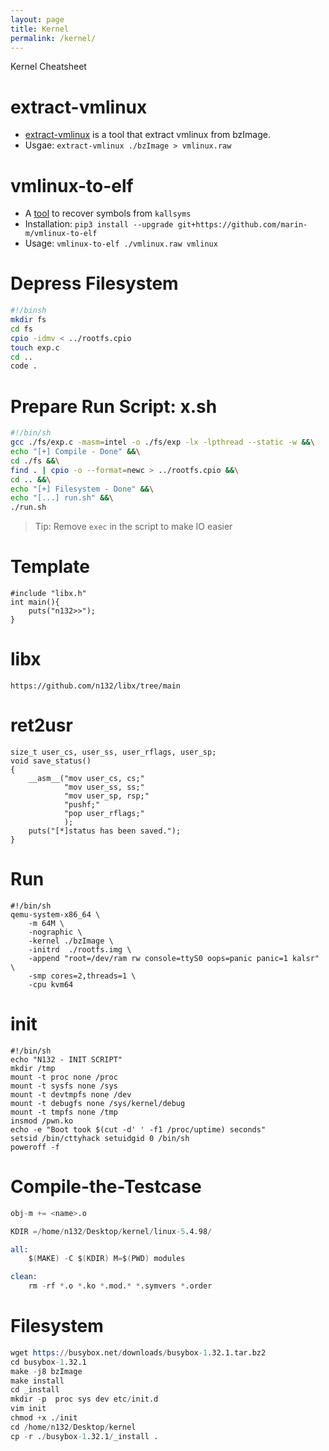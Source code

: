 ```yaml
---
layout: page
title: Kernel
permalink: /kernel/
---
```

Kernel Cheatsheet


# extract-vmlinux

- [extract-vmlinux][5] is a tool that extract vmlinux from bzImage.
- Usgae: `extract-vmlinux ./bzImage > vmlinux.raw`

# vmlinux-to-elf


- A [tool][6] to recover symbols from `kallsyms`
- Installation: `pip3 install --upgrade git+https://github.com/marin-m/vmlinux-to-elf`
- Usage: `vmlinux-to-elf ./vmlinux.raw vmlinux`



# Depress Filesystem

```bash
#!/binsh
mkdir fs
cd fs
cpio -idmv < ../rootfs.cpio
touch exp.c 
cd ..
code .
```

# Prepare Run Script: x.sh

```bash
#!/bin/sh
gcc ./fs/exp.c -masm=intel -o ./fs/exp -lx -lpthread --static -w &&\
echo "[+] Compile - Done" &&\
cd ./fs &&\
find . | cpio -o --format=newc > ../rootfs.cpio &&\
cd .. &&\
echo "[+] Filesystem - Done" &&\
echo "[...] run.sh" &&\
./run.sh
```

> Tip: Remove `exec` in the script to make IO easier

# Template
```
#include "libx.h"
int main(){
    puts("n132>>");
}
```
# libx

`https://github.com/n132/libx/tree/main`


# ret2usr
```
size_t user_cs, user_ss, user_rflags, user_sp;
void save_status()
{
    __asm__("mov user_cs, cs;"
            "mov user_ss, ss;"
            "mov user_sp, rsp;"
            "pushf;"
            "pop user_rflags;"
            );
    puts("[*]status has been saved.");
}
```
# Run
```
#!/bin/sh
qemu-system-x86_64 \
    -m 64M \
    -nographic \
    -kernel ./bzImage \
    -initrd  ./rootfs.img \
    -append "root=/dev/ram rw console=ttyS0 oops=panic panic=1 kalsr" \
    -smp cores=2,threads=1 \
    -cpu kvm64

```

# init
```
#!/bin/sh
echo "N132 - INIT SCRIPT"
mkdir /tmp
mount -t proc none /proc
mount -t sysfs none /sys
mount -t devtmpfs none /dev
mount -t debugfs none /sys/kernel/debug
mount -t tmpfs none /tmp
insmod /pwn.ko
echo -e "Boot took $(cut -d' ' -f1 /proc/uptime) seconds"
setsid /bin/cttyhack setuidgid 0 /bin/sh
poweroff -f
```

# Compile-the-Testcase
```s
obj-m += <name>.o

KDIR =/home/n132/Desktop/kernel/linux-5.4.98/

all:
    $(MAKE) -C $(KDIR) M=$(PWD) modules

clean:
    rm -rf *.o *.ko *.mod.* *.symvers *.order
```

# Filesystem
```s
wget https://busybox.net/downloads/busybox-1.32.1.tar.bz2
cd busybox-1.32.1
make -j8 bzImage
make install
cd _install
mkdir -p  proc sys dev etc/init.d
vim init
chmod +x ./init
cd /home/n132/Desktop/kernel
cp -r ./busybox-1.32.1/_install .
```

[5]: https://github.com/torvalds/linux/blob/master/scripts/extract-vmlinux
[6]: https://github.com/marin-m/vmlinux-to-elf